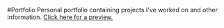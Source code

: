 #Portfolio
Personal portfolio containing projects I've worked on and other information. [Click here for a preview.](http://nats-ohchewy.github.io/Portfolio/)
